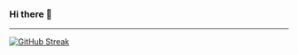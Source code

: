 ### Hi there 👋

<!--
**KomogortsevaYulia/KomogortsevaYulia** is a ✨ _special_ ✨ repository because its `README.md` (this file) appears on your GitHub profile.

Here are some ideas to get you started:

- 🔭 I’m currently working on ...
- 🌱 I’m currently learning ...
- 👯 I’m looking to collaborate on ...
- 🤔 I’m looking for help with ...
- 💬 Ask me about ...
- 📫 How to reach me: ...
- 😄 Pronouns: ...
- ⚡ Fun fact: ...
-->
---
[![GitHub Streak](http://github-readme-streak-stats.herokuapp.com?user=KomogortsevaYulia)](https://git.io/streak-stats)
